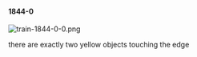 #### 1844-0
![train-1844-0-0.png](https://github.com/lil-lab/nlvr/raw/master/nlvr/train/images/28/train-1844-0-0.png "train-1844-0-0.png")

there are exactly two yellow objects touching the edge